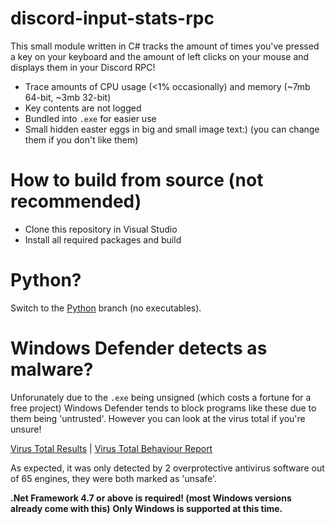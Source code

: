 # discord-input-stats-rpc
This small module written in C# tracks the amount of times you've pressed a key on your keyboard and the amount of left clicks on your mouse and displays them in your Discord RPC! 

- Trace amounts of CPU usage (&lt;1% occasionally) and memory (~7mb 64-bit, ~3mb 32-bit)
- Key contents are not logged
- Bundled into `.exe` for easier use
- Small hidden easter eggs in big and small image text:) (you can change them if you don't like them)

# How to build from source (not recommended)
- Clone this repository in Visual Studio
- Install all required packages and build

# Python?
Switch to the [Python](https://github.com/SpeedyCraftah/discord-input-stats-rpc/tree/python) branch (no executables).

# Windows Defender detects as malware?
Unforunately due to the `.exe` being unsigned (which costs a fortune for a free project) Windows Defender tends to block programs like these due to them being 'untrusted'. 
However you can look at the virus total if you're unsure!

[Virus Total Results](https://www.virustotal.com/gui/file/7fed8a10dc8f678c4bc681d2349baf7086dfcaeeabdb16cf5f0d04fb2414ea11/detection) | 
[Virus Total Behaviour Report](https://www.virustotal.com/gui/file/b8a48d282c2629ef0e393f3c96bcd2b82fc0c39a3f97f905a7623ddbe1777f9e/behavior/VirusTotal%20Jujubox)

As expected, it was only detected by 2 overprotective antivirus software out of 65 engines, they were both marked as 'unsafe'.


**.Net Framework 4.7 or above is required! (most Windows versions already come with this)**
**Only Windows is supported at this time.**
